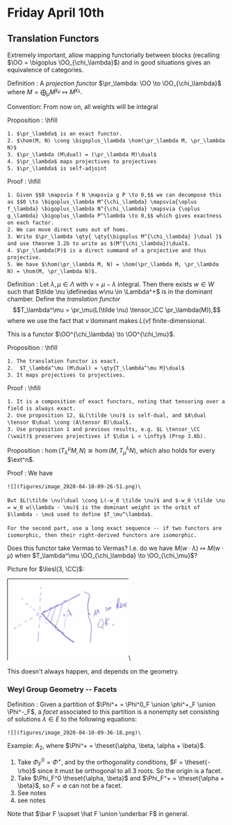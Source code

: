 # Friday April 10th

## Translation Functors

Extremely important, allow mapping functorially between blocks (recalling $\OO = \bigoplus \OO_{\chi_\lambda}$) and in good situations gives an equivalence of categories.

Definition
: A *projection functor* $\pr_\lambda: \OO \to \OO_{\chi_\lambda}$ where $M = \bigoplus_\mu M^{\chi_\mu} \mapsto M^{\chi_\lambda}$.

Convention:
From now on, all weights will be integral

Proposition
:   \hfill

    1. $\pr_\lambda$ is an exact functor.
    2. $\hom(M, N) \cong \bigoplus_\lambda \hom(\pr_\lambda M, \pr_\lambda N)$
    3. $\pr_\lambda (M\dual) = (\pr_\lambda M)\dual$
    4. $\pr_\lambda$ maps projectives to projectives
    5. $\pr_\lambda$ is self-adjoint

Proof
:   \hfill

    1. Given $$0 \mapsvia f N \mapsvia g P \to 0,$$ we can decompose this as $$0 \to \bigoplus_\lambda M^{\chi_\lambda} \mapsvia{\oplus f_\lambda} \bigoplus_\lambda N^{\chi_\lambda} \mapsvia {\oplus g_\lambda} \bigoplus_\lambda P^\lambda \to 0,$$ which gives exactness on each factor.
    2. We can move direct sums out of homs.
    3. Write $\pr_\lambda \qty{ \qty{\bigoplus M^{\chi_\lambda} }\dual }$ and use theorem 3.2b to write as $(M^{\chi_\lambda})\dual$.
    4. $\pr_\lambda(P)$ is a direct summand of a projective and thus projective.
    5. We have $\hom(\pr_\lambda M, N) = \hom(\pr_\lambda M, \pr_\lambda N) = \hom(M, \pr_\lambda N)$.

Definition
:   Let $\lambda, \mu \in \Lambda$ with $\nu = \mu - \lambda$ integral.
    Then there exists $w\in W$ such that $\tilde \nu \definedas w\nu \in \Lambda^+$ is in the dominant chamber.
    Define the *translation functor* $$T_\lambda^\mu = \pr_\mu(L(\tilde \nu) \tensor_\CC \pr_\lambda(M)),$$ where we use the fact that $\tilde \nu$ dominant makes $L(\tilde \nu)$ finite-dimensional.

This is a functor $\OO^{\chi_\lambda} \to \OO^{\chi_\mu}$.

Proposition
:   \hfill

    1. The translation functor is exact.
    2.  $T_\lambda^\mu (M\dual) = \qty{T_\lambda^\mu M}\dual$
    3. It maps projectives to projectives.

Proof
:   \hfill

    1. It is a composition of exact functors, noting that tensoring over a field is always exact.
    2. Use proposition 12, $L(\tilde \nu)$ is self-dual, and $A\dual \tensor B\dual \cong (A\tensor B)\dual$.
    3. Use proposition 1 and previous results, e.g. $L \tensor_\CC (\wait)$ preserves projectives if $\dim L < \infty$ (Prop 3.8b).

Proposition
: $\hom(T_\lambda^\mu M, N) \cong \hom(M, T_\mu^\lambda N)$, which also holds for every $\ext^n$.


Proof
:   We have

    ![](figures/image_2020-04-10-09-26-51.png)\

    But $L(\tilde \nu)\dual \cong L(-w_0 \tilde \nu)$ and $-w_0 \tilde \nu = w_0 w(\lambda - \mu)$ is the dominant weight in the orbit of $\lambda - \mu$ used to define $T_\mu^\lambda$.

    For the second part, use a long exact sequence -- if two functors are isomorphic, then their right-derived functors are isomorphic.

Does this functor take Vermas to Vermas?
I.e. do we have $M(w\cdot \lambda) \mapsto M(w\cdot \mu)$ when $T_\lambda^\mu \OO_{\chi_\lambda} \to \OO_{\chi_\mu}$?


Picture for $\liesl(3, \CC)$:

![](figures/image_2020-04-10-09-32-13.png)\

This doesn't always happen, and depends on the geometry.

### Weyl Group Geometry -- Facets

Definition
:   Given a partition of $\Phi^+ = \Phi^0_F \union \phi^+_F \union \Phi^-_F$, a *facet* associated to this partition is a nonempty set consisting of solutions $\lambda \in E$ to the following equations:

    ![](figures/image_2020-04-10-09-36-18.png)\

Example:
$A_2$, where $\Phi^+ = \theset{\alpha, \beta, \alpha + \beta}$.

1. Take $\Phi_F^0 = \Phi^+$, and by the orthogonality conditions, $F = \theset{-\rho}$ since it must be orthogonal to all 3 roots.
  So the origin is a facet.
2. Take $\Phi_F^0 \theset{\alpha, \beta}$ and $\Phi_F^+ = \theset{\alpha + \beta}$, so $F = \emptyset$ can not be a facet.
3. See notes
4. see notes

Note that $\bar F \supset \hat F \union \underbar F$ in general.


